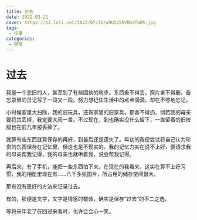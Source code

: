 ```yaml
---
title: 过去
date: 2022-03-21
cover: https://s2.loli.net/2022/07/31/w9UIz5OVRDZfmBh.jpg
tags:
 - 往事
categories:
 - 随笔
---
```


# 过去

我是一个恋旧的人，甚至到了有些固执的地步。东西舍不得丢，照片舍不得删，备忘录里的日记写了一段又一段。努力想记住生活中的点点滴滴，却在不停地忘记。

小时候家里大扫除，我的旧玩具，还有家里的旧家具，都舍不得扔。倘若我的母亲要将其丢掉，我定要大闹一番。不过现在，到也确实没什么留下，一直留着的旧校服也在前几年被丢掉了。

就算有些东西就算保存的再好，到最后还是遗失了。年幼的我便尝试将自己认为珍贵的东西保存在记忆里，但这也是不现实的。我的记忆力实在说不上好，便请求我的母亲帮我记得，我的母亲也就哄着我，说会帮我记得。

再后来，有了手机，能把一些东西拍下来。在现在的我看来，这实在算不上好习惯，我的相册里现在有……八千多张图片，所占用的储存空间很大。

那有没有更好的方法来记录过去。

有的，那便是文字，文字是情感的载体，确实是保存“过去“的不二之选。

等将来年老了在回过来看时，也许会会心一笑。